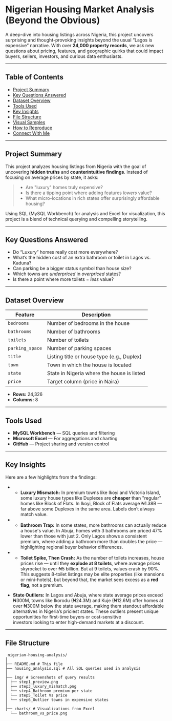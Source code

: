# Nigerian Housing Market Analysis (Beyond the Obvious)

A deep-dive into housing listings across Nigeria, this project uncovers surprising and thought-provoking insights beyond the usual “Lagos is expensive” narrative. With over **24,000 property records**, we ask new questions about pricing, features, and geographic quirks that could impact buyers, sellers, investors, and curious data enthusiasts.

---

## Table of Contents
- [Project Summary](#-project-summary)
- [Key Questions Answered](#-key-questions-answered)
- [Dataset Overview](#-dataset-overview)
- [Tools Used](#️-tools-used)
- [Key Insights](#-key-insights)
- [File Structure](#-file-structure)
- [Visual Samples](#-visual-samples)
- [How to Reproduce](#-how-to-reproduce)
- [Connect With Me](#-connect-with-me)

---

##  Project Summary

This project analyzes housing listings from Nigeria with the goal of uncovering **hidden truths** and **counterintuitive findings**. Instead of focusing on average prices by state, it asks:

> - Are "luxury" homes truly expensive?
> - Is there a tipping point where adding features *lowers* value?
> - What micro-locations in rich states offer surprisingly affordable housing?

Using SQL (MySQL Workbench) for analysis and Excel for visualization, this project is a blend of technical querying and compelling storytelling.

---

## Key Questions Answered

- Do “Luxury” homes really cost more everywhere?
- What’s the hidden cost of an extra bathroom or toilet in Lagos vs. Kaduna?
- Can parking be a bigger status symbol than house size?
- Which towns are *underpriced* in *overpriced* states?
- Is there a point where more toilets = *less* value?

---

## Dataset Overview

| Feature         | Description                                |
|-----------------|--------------------------------------------|
| `bedrooms`      | Number of bedrooms in the house            |
| `bathrooms`     | Number of bathrooms                        |
| `toilets`       | Number of toilets                          |
| `parking_space` | Number of parking spaces                   |
| `title`         | Listing title or house type (e.g., Duplex) |
| `town`          | Town in which the house is located         |
| `state`         | State in Nigeria where the house is listed |
| `price`         | Target column (price in Naira)             |

- **Rows:** 24,326
- **Columns:** 8

---

## Tools Used

- **MySQL Workbench** — SQL queries and filtering
- **Microsoft Excel** — For aggregations and charting
- **GitHub** — Project sharing and version control

---

## Key Insights

Here are a few highlights from the findings:

- - **Luxury Mismatch:** In premium towns like Ikoyi and Victoria Island, some luxury house types like Duplexes are **cheaper** than "regular" homes like Block of Flats. In Ikoyi, Block 
                         of Flats average ₦1.38B — far above some Duplexes in the same area. Labels don’t always match value.
- - **Bathroom Trap:** In some states, more bathrooms can actually reduce a house's value. In Abuja, homes with 3 bathrooms are priced 47% lower than those with just 2. Only Lagos shows 
                       a consistent premium, where adding a bathroom more than doubles the price — highlighting regional buyer behavior differences.

- - **Toilet Spike, Then Crash:** As the number of toilets increases, house prices rise — until they **explode at 8 toilets**, where average prices skyrocket to over ₦5 billion. But at 
                                  9 toilets, values crash by 90%. This suggests 8-toilet listings may be elite properties (like mansions or mini-hotels), but beyond that, the market 
                                  sees excess as a **red flag**, not a premium.
 
- **State Outliers:** In Lagos and Abuja, where state average prices exceed ₦300M, towns like Ikorodu (₦24.3M) and Kuje (₦12.6M) offer homes at over ₦300M below the state average, 
                      making them standout affordable alternatives in Nigeria’s priciest states. These outliers present unique opportunities for first-time buyers or cost-sensitive  
                      investors looking to enter high-demand markets at a discount.

---

## File Structure
```text
 nigerian-housing-analysis/
│
├── README.md # This file
├── housing_analysis.sql # All SQL queries used in analysis
│
├── img/ # Screenshots of query results
│ ├── step1_preview.png
│ ├── step3_luxury_mismatch.png
│ └── step4_Bathroom premium per state
│ └── step5_Toilet Vs price 
│ └── step6_Outlier towns in expensive states
│
├── charts/ # Visualizations from Excel
  └── bathroom_vs_price.png




